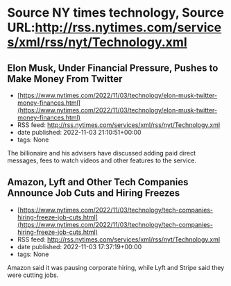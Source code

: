 # Source NY times technology, Source URL:http://rss.nytimes.com/services/xml/rss/nyt/Technology.xml

## Elon Musk, Under Financial Pressure, Pushes to Make Money From Twitter
 - [https://www.nytimes.com/2022/11/03/technology/elon-musk-twitter-money-finances.html](https://www.nytimes.com/2022/11/03/technology/elon-musk-twitter-money-finances.html)
 - RSS feed: http://rss.nytimes.com/services/xml/rss/nyt/Technology.xml
 - date published: 2022-11-03 21:10:51+00:00
 - tags: None

The billionaire and his advisers have discussed adding paid direct messages, fees to watch videos and other features to the service.

## Amazon, Lyft and Other Tech Companies Announce Job Cuts and Hiring Freezes
 - [https://www.nytimes.com/2022/11/03/technology/tech-companies-hiring-freeze-job-cuts.html](https://www.nytimes.com/2022/11/03/technology/tech-companies-hiring-freeze-job-cuts.html)
 - RSS feed: http://rss.nytimes.com/services/xml/rss/nyt/Technology.xml
 - date published: 2022-11-03 17:37:19+00:00
 - tags: None

Amazon said it was pausing corporate hiring, while Lyft and Stripe said they were cutting jobs.
